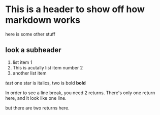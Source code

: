 # This is a header to show off how markdown works

here is some other stuff

## look a subheader

1. list item 1
2. This is acutally list item number 2
3. another list item

*test* one star is italics, two is bold
**bold**

In order to see a line break, you need 2 returns. There's only one return here, and it look like one line.

but there are two returns here.
